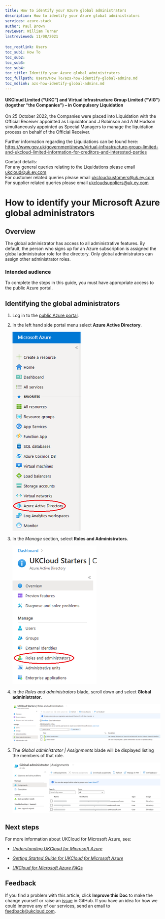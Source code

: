 ```yaml
---
title: How to identify your Azure global administrators
description: How to identify your Azure global administrators
services: azure-stack
author: Paul Brown
reviewer: William Turner
lastreviewed: 11/08/2021

toc_rootlink: Users
toc_sub1: How To
toc_sub2:
toc_sub3:
toc_sub4:
toc_title: Identify your Azure global administrators
toc_fullpath: Users/How To/azs-how-identify-global-admins.md
toc_mdlink: azs-how-identify-global-admins.md
---
```


#### UKCloud Limited (“UKC”) and Virtual Infrastructure Group Limited (“VIG”) (together “the Companies”) – in Compulsory Liquidation

On 25 October 2022, the Companies were placed into Liquidation with the Official Receiver appointed as Liquidator and J Robinson and A M Hudson simultaneously appointed as Special Managers to manage the liquidation process on behalf of the Official Receiver.

Further information regarding the Liquidations can be found here: <https://www.gov.uk/government/news/virtual-infrastructure-group-limited-and-ukcloud-limited-information-for-creditors-and-interested-parties>

Contact details:<br>
For any general queries relating to the Liquidations please email <ukcloud@uk.ey.com><br>
For customer related queries please email <ukcloudcustomers@uk.ey.com><br>
For supplier related queries please email <ukcloudsuppliers@uk.ey.com>

# How to identify your Microsoft Azure global administrators

## Overview

The global administrator has access to all administrative features. By default, the person who signs up for an Azure subscription is assigned the global administrator role for the directory. Only global administrators can assign other administrator roles.

### Intended audience

To complete the steps in this guide, you must have appropriate access to the public Azure portal.

## Identifying the global administrators

1. Log in to the [public Azure portal](https://portal.azure.com).

2. In the left hand side portal menu select **Azure Active Directory**.

    ![Azure Active Directory in favourites panel](images/azs-browser-select-aad.png)

3. In the *Manage* section, select **Roles and Administrators**.

    ![Roles and Administrators in New blade](images/azs-roles-admins.png)

4. In the *Roles and administrators* blade, scroll down and select **Global administrator**.

    ![Global administrator group in role blade](images/azs-global-admin-group.png)

5. The *Global administrator | Assignments* blade will be displayed listing the members of that role.

    ![Global administrator assignments](images/azs-global-admin-assignments.png)

## Next steps

For more information about UKCloud for Microsoft Azure, see:

- [*Understanding UKCloud for Microsoft Azure*](azs-ref-overview.md)

- [*Getting Started Guide for UKCloud for Microsoft Azure*](azs-gs.md)

- [*UKCloud for Microsoft Azure FAQs*](azs-faq.md)

## Feedback

If you find a problem with this article, click **Improve this Doc** to make the change yourself or raise an [issue](https://github.com/UKCloud/documentation/issues) in GitHub. If you have an idea for how we could improve any of our services, send an email to <feedback@ukcloud.com>.
